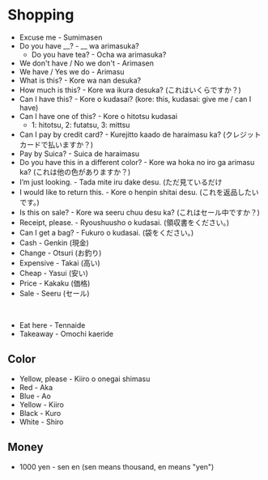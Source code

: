 # Shopping
- Excuse me - Sumimasen
- Do you have __? - __ wa arimasuka?
  - Do you have tea? - Ocha wa arimasuka?
- We don't have / No we don't - Arimasen
- We have / Yes we do - Arimasu
- What is this? - Kore wa nan desuka?
- How much is this? - Kore wa ikura desuka? (これはいくらですか？)
- Can I have this? - Kore o kudasai? (kore: this, kudasai: give me / can I have)
- Can I have one of this? - Kore o hitotsu kudasai
  - 1: hitotsu, 2: futatsu, 3: mittsu
- Can I pay by credit card? - Kurejitto kaado de haraimasu ka? (クレジットカードで払いますか？)
- Pay by Suica? - Suica de haraimasu
- Do you have this in a different color? - Kore wa hoka no iro ga arimasu ka? (これは他の色がありますか？)
- I’m just looking. - Tada mite iru dake desu. (ただ見ているだけ
- I would like to return this. - Kore o henpin shitai desu. (これを返品したいです。)
- Is this on sale? - Kore wa seeru chuu desu ka? (これはセール中ですか？)
- Receipt, please. - Ryoushuusho o kudasai. (領収書をください。)
- Can I get a bag? - Fukuro o kudasai. (袋をください。)
- Cash - Genkin (現金)
- Change - Otsuri (お釣り)
- Expensive - Takai (高い)
- Cheap - Yasui (安い)
- Price - Kakaku (価格)
- Sale - Seeru (セール)

<br/>

- Eat here - Tennaide
- Takeaway - Omochi kaeride

## Color
- Yellow, please - Kiiro o onegai shimasu
- Red - Aka
- Blue - Ao
- Yellow - Kiiro
- Black - Kuro
- White - Shiro

## Money
- 1000 yen - sen en (sen means thousand, en means "yen")
